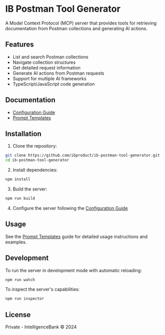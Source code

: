 # IB Postman Tool Generator

A Model Context Protocol (MCP) server that provides tools for retrieving documentation from Postman collections and generating AI actions.

## Features

- List and search Postman collections
- Navigate collection structures
- Get detailed request information
- Generate AI actions from Postman requests
- Support for multiple AI frameworks
- TypeScript/JavaScript code generation

## Documentation

- [Configuration Guide](CONFIGURATION.md)
- [Prompt Templates](PROMPTS.md)

## Installation

1. Clone the repository:
```bash
git clone https://github.com/ibproduct/ib-postman-tool-generator.git
cd ib-postman-tool-generator
```

2. Install dependencies:
```bash
npm install
```

3. Build the server:
```bash
npm run build
```

4. Configure the server following the [Configuration Guide](CONFIGURATION.md)

## Usage

See the [Prompt Templates](PROMPTS.md) guide for detailed usage instructions and examples.

## Development

To run the server in development mode with automatic reloading:

```bash
npm run watch
```

To inspect the server's capabilities:

```bash
npm run inspector
```

## License

Private - IntelligenceBank © 2024
